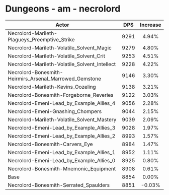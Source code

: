 # Dungeons - am - necrolord
| Actor | DPS | Increase |
|---|:---:|:---:|
|Necrolord-Marileth-Plagueys_Preemptive_Strike|9291|4.94%|
|Necrolord-Marileth-Volatile_Solvent_Magic|9279|4.80%|
|Necrolord-Marileth-Volatile_Solvent_Crit|9253|4.51%|
|Necrolord-Marileth-Volatile_Solvent_Intellect|9228|4.22%|
|Necrolord-Bonesmith-Heirmirs_Arsenal_Marrowed_Gemstone|9146|3.30%|
|Necrolord-Marileth-Kevins_Oozeling|9138|3.21%|
|Necrolord-Bonesmith-Forgeborne_Reveries|9122|3.03%|
|Necrolord-Emeni-Lead_by_Example_Allies_4|9056|2.28%|
|Necrolord-Emeni-Gnashing_Chompers|9044|2.15%|
|Necrolord-Marileth-Volatile_Solvent_Mastery|9039|2.09%|
|Necrolord-Emeni-Lead_by_Example_Allies_3|9028|1.97%|
|Necrolord-Emeni-Lead_by_Example_Allies_2|8993|1.57%|
|Necrolord-Bonesmith-Carvers_Eye|8984|1.47%|
|Necrolord-Emeni-Lead_by_Example_Allies_1|8952|1.11%|
|Necrolord-Emeni-Lead_by_Example_Allies_0|8925|0.80%|
|Necrolord-Bonesmith-Mnemonic_Equipment|8908|0.61%|
|Base|8854|0.00%|
|Necrolord-Bonesmith-Serrated_Spaulders|8851|-0.03%|
